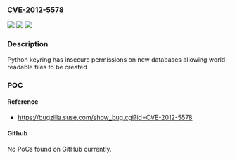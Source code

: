 ### [CVE-2012-5578](https://cve.mitre.org/cgi-bin/cvename.cgi?name=CVE-2012-5578)
![](https://img.shields.io/static/v1?label=Product&message=Python%20keyring&color=blue)
![](https://img.shields.io/static/v1?label=Version&message=%3C%3D%200.10%20&color=brightgreen)
![](https://img.shields.io/static/v1?label=Vulnerability&message=keyring%20insecure%20permissions%20on%20new%20databases&color=brightgreen)

### Description

Python keyring has insecure permissions on new databases allowing world-readable files to be created

### POC

#### Reference
- https://bugzilla.suse.com/show_bug.cgi?id=CVE-2012-5578

#### Github
No PoCs found on GitHub currently.

